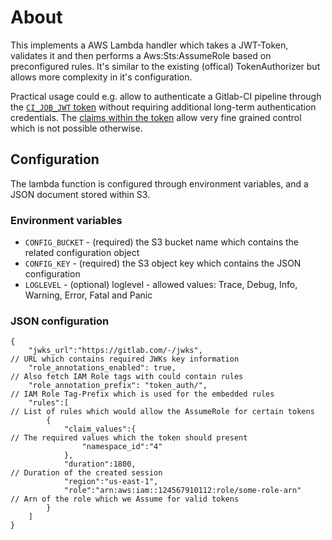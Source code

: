 
# About

This implements a AWS Lambda handler which takes a JWT-Token, validates it and then performs a Aws:Sts:AssumeRole based on preconfigured rules. It's similar to the existing (offical) TokenAuthorizer but allows more complexity in it's configuration.

Practical usage could e.g. allow to authenticate a Gitlab-CI pipeline through the [`CI_JOB_JWT` token](https://docs.gitlab.com/ee/ci/secrets/index.html) without requiring additional long-term authentication credentials. The [claims within the token](https://docs.gitlab.com/ee/ci/examples/authenticating-with-hashicorp-vault/#how-it-works) allow very fine grained control which is not possible otherwise.  

## Configuration

The lambda function is configured through environment variables, and a JSON document stored within S3.

### Environment variables

* `CONFIG_BUCKET` - (required) the S3 bucket name which contains the related configuration object
* `CONFIG_KEY` - (required) the S3 object key which contains the JSON configuration
* `LOGLEVEL` - (optional) loglevel - allowed values: Trace, Debug, Info, Warning, Error, Fatal and Panic 

### JSON configuration

```
{
    "jwks_url":"https://gitlab.com/-/jwks",                          // URL which contains required JWKs key information
    "role_annotations_enabled": true,                                // Also fetch IAM Role tags with could contain rules
    "role_annotation_prefix": "token_auth/",                         // IAM Role Tag-Prefix which is used for the embedded rules  
    "rules":[                                                        // List of rules which would allow the AssumeRole for certain tokens
        {
            "claim_values":{                                         // The required values which the token should present
                "namespace_id":"4"
            },
            "duration":1800,                                         // Duration of the created session
            "region":"us-east-1",
            "role":"arn:aws:iam::124567910112:role/some-role-arn"    // Arn of the role which we Assume for valid tokens
        }
    ]
}
```
